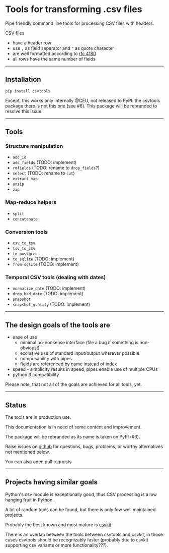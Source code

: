 # Tools for transforming .csv files

Pipe friendly command line tools for processing CSV files with headers.

CSV files
- have a header row
- use `,` as field separator and `"` as quote character
- are well formatted according to [rfc 4180](https://tools.ietf.org/html/rfc4180)
- all rows have the same number of fields


------------------
## Installation

    pip install csvtools

Except, this works only internally @CEU, not released to PyPI: the csvtools package there is not this one (see #6).  This package will be rebranded to resolve this issue.


------------------
## Tools

### Structure manipulation

- `add_id`
- `add_fields`  (TODO: implement)
- `rmfields`  (TODO: rename to `drop_fields`?)
- `select` (TODO: rename to `cut`)
- `extract_map`
- `unzip`
- `zip`

### Map-reduce helpers
- `split`
- `concatenate`

### Conversion tools
- `csv_to_tsv`
- `tsv_to_csv`
- `to_postgres`
- `to_sqlite`  (TODO: implement)
- `from-sqlite`  (TODO: implement)

### Temporal CSV tools (dealing with dates)
- `normalize_date`  (TODO: implement)
- `drop_bad_date`  (TODO: implement)
- `snapshot`
- `snapshot_quality`  (TODO: implement)


------------------
## The design goals of the tools are

- ease of use
    - minimal no-nonsense interface (file a bug if something is non-obvious!)
    - exclusive use of standard input/output wherever possible
    - composability with pipes
    - fields are referenced by name instead of index
- speed - simplicity results in speed, pipes enable use of multiple CPUs
- python 3 compatibility

Please note, that not all of the goals are achieved for all tools, yet.


------------------
## Status

The tools are in production use.

This documentation is in need of some content and improvement.

The package will be rebranded as its name is taken on PyPI (#6).

Raise issues on [github](https://github.com/ceumicrodata/csvtools/issues) for questions, bugs, problems, or worthy alternatives not mentioned below.

You can also open pull requests.


------------------
## Projects having similar goals

Python's csv module is exceptionally good, thus CSV processing is a low hanging fruit in Python.

A lot of random tools can be found, but there is only few well maintained projects.

Probably the best known and most mature is [csvkit](https://github.com/onyxfish/csvkit).

There is an overlap between the tools between csvtools and csvkit, in those cases csvtools should be recognizably faster (probably due to csvkit supporting csv variants or more functionality???).
